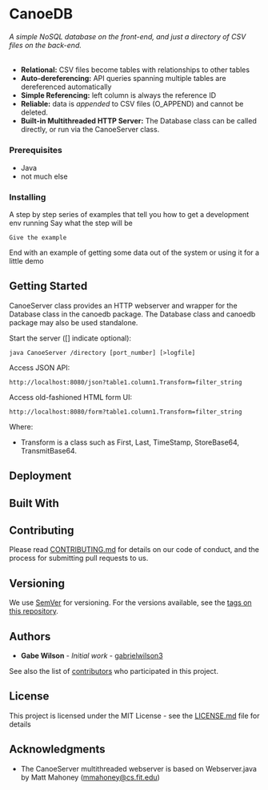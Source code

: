 # CanoeDB  
###### A simple NoSQL database on the front-end, and just a directory of CSV files on the back-end. 

- **Relational:** CSV files become tables with relationships to other tables  
- **Auto-dereferencing:** API queries spanning multiple tables are dereferenced automatically  
- **Simple Referencing:** left column is always the reference ID  
- **Reliable:** data is *appended* to CSV files (O_APPEND) and cannot be deleted.
- **Built-in Multithreaded HTTP Server:** The Database class can be called directly, or run via the CanoeServer class.

### Prerequisites

- Java
- not much else

### Installing

A step by step series of examples that tell you how to get a development env running
Say what the step will be
```
Give the example
```
End with an example of getting some data out of the system or using it for a little demo

## Getting Started

CanoeServer class provides an HTTP webserver and wrapper for the Database class in the canoedb package.  The Database class and canoedb package may also be used standalone.

Start the server ([] indicate optional):
```
java CanoeServer /directory [port_number] [>logfile]
```

Access JSON API:
```
http://localhost:8080/json?table1.column1.Transform=filter_string
```
Access old-fashioned HTML form UI:
```
http://localhost:8080/form?table1.column1.Transform=filter_string
```
Where:
- Transform is a class such as First, Last, TimeStamp, StoreBase64, TransmitBase64.

## Deployment


## Built With


## Contributing

Please read [CONTRIBUTING.md](https://gist.github.com/PurpleBooth/b24679402957c63ec426) for details on our code of conduct, and the process for submitting pull requests to us.

## Versioning

We use [SemVer](http://semver.org/) for versioning. For the versions available, see the [tags on this repository](https://github.com/gabrielwilson3/canoedb/tags). 

## Authors

* **Gabe Wilson** - *Initial work* - [gabrielwilson3](https://github.com/gabrielwilson3)

See also the list of [contributors](https://github.com/gabrielwilson3/canoedb/contributors) who participated in this project.

## License

This project is licensed under the MIT License - see the [LICENSE.md](LICENSE.md) file for details

## Acknowledgments

* The CanoeServer multithreaded webserver is based on Webserver.java by Matt Mahoney (mmahoney@cs.fit.edu)
